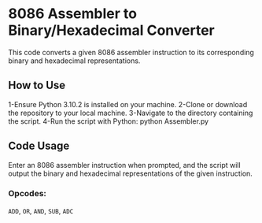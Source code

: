 # 8086 Assembler to Binary/Hexadecimal Converter
This code converts a given 8086 assembler instruction to its corresponding binary and hexadecimal representations.
## How to Use
1-Ensure Python 3.10.2 is installed on your machine.
2-Clone or download the repository to your local machine.
3-Navigate to the directory containing the script.
4-Run the script with Python: python Assembler.py
## Code Usage
Enter an 8086 assembler instruction when prompted, and the script will output the binary and hexadecimal representations of the given instruction.
### Opcodes: 
`ADD`, `OR`, `AND`, `SUB`, `ADC`
